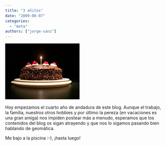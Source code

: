 ```yaml
---
title: "3 añitos"
date: "2009-08-07"
categories: 
  - "meta"
authors: ["jorge-sanz"]
---
```


[![](images/2234406328_35333f62eb_m.jpg "pastel")](http://www.flickr.com/photos/donsolo/2234406328/)

Hoy empezamos el cuarto año de andadura de este blog. Aunque el trabajo, la familia, nuestros otros hobbies y por último la pereza (en vacaciones es una gran amiga) nos impiden postear más a menudo, esperamos que los contenidos del blog os sigan atrayendo y que nos lo sigamos pasando bien hablando de geomática.

Me bajo a la piscina :-), ¡hasta luego!
